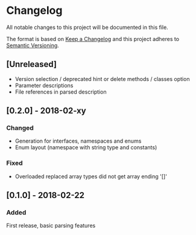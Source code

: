 # Changelog
All notable changes to this project will be documented in this file.

The format is based on [Keep a Changelog](http://keepachangelog.com/en/1.0.0/)
and this project adheres to [Semantic Versioning](http://semver.org/spec/v2.0.0.html).

## [Unreleased]

* Version selection / deprecated hint or delete methods / classes option
* Parameter descriptions
* File references in parsed description

## [0.2.0] - 2018-02-xy

### Changed

* Generation for interfaces, namespaces and enums
* Enum layout (namespace with string type and constants)

### Fixed

* Overloaded replaced array types did not get array ending '[]'

## [0.1.0] - 2018-02-22

### Added

First release, basic parsing features